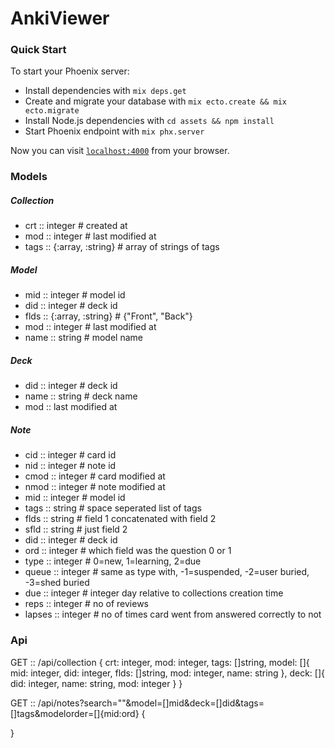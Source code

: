 # AnkiViewer

### Quick Start

To start your Phoenix server:

  * Install dependencies with `mix deps.get`
  * Create and migrate your database with `mix ecto.create && mix ecto.migrate`
  * Install Node.js dependencies with `cd assets && npm install`
  * Start Phoenix endpoint with `mix phx.server`

Now you can visit [`localhost:4000`](http://localhost:4000) from your browser.

### Models

##### Collection
+ crt :: integer # created at
+ mod :: integer # last modified at 
+ tags :: {:array, :string} # array of strings of tags
##### Model
+ mid :: integer # model id
+ did :: integer # deck id
+ flds :: {:array, :string} # {"Front", "Back"}
+ mod :: integer # last modified at
+ name :: string # model name
##### Deck
+ did :: integer # deck id
+ name :: string # deck name
+ mod :: last modified at
##### Note
+ cid :: integer # card id
+ nid :: integer # note id
+ cmod :: integer # card modified at
+ nmod :: integer # note modified at
+ mid :: integer # model id
+ tags :: string # space seperated list of tags
+ flds :: string # field 1 concatenated with field 2
+ sfld :: string # just field 2
+ did :: integer # deck id
+ ord :: integer # which field was the question 0 or 1
+ type :: integer # 0=new, 1=learning, 2=due
+ queue :: integer # same as type with, -1=suspended, -2=user buried, -3=shed buried
+ due :: integer # integer day relative to collections creation time
+ reps :: integer # no of reviews
+ lapses :: integer # no of times card went from answered correctly to not

### Api

GET :: /api/collection
{
  crt: integer,
  mod: integer,
  tags: []string,
  model: []{
    mid: integer,
    did: integer,
    flds: []string,
    mod: integer,
    name: string
  },
  deck: []{
    did: integer,
    name: string,
    mod: integer
  }
}

GET :: /api/notes?search=""&model=[]mid&deck=[]did&tags=[]tags&modelorder=[]{mid:ord}
{

}
